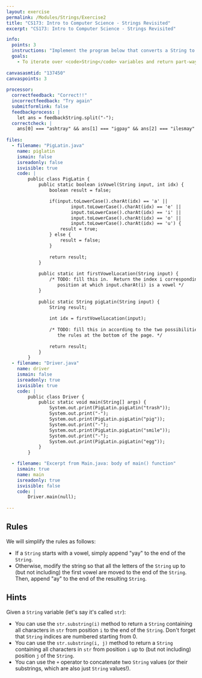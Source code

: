 ```yaml
---
layout: exercise
permalink: /Modules/Strings/Exercise2
title: "CS173: Intro to Computer Science - Strings Revisited"
excerpt: "CS173: Intro to Computer Science - Strings Revisited"

info:
  points: 3
  instructions: "Implement the program below that converts a String to \"Pig Latin\" according to the rules at the bottom of the page."
  goals:
    - To iterate over <code>String</code> variables and return part-way through the string iteration.
    
canvasasmtid: "137450"
canvaspoints: 3
      
processor:  
  correctfeedback: "Correct!!" 
  incorrectfeedback: "Try again"
  submitformlink: false
  feedbackprocess: | 
    let ans = feedbackString.split("-");
  correctcheck: |
    ans[0] === "ashtray" && ans[1] === "igpay" && ans[2] === "ilesmay" && ans[3] === "eggyay"
 
files:
  - filename: "PigLatin.java"
    name: piglatin
    ismain: false
    isreadonly: false
    isvisible: true
    code: |
        public class PigLatin {
            public static boolean isVowel(String input, int idx) {
                boolean result = false;

                if(input.toLowerCase().charAt(idx) == 'a' || 
                        input.toLowerCase().charAt(idx) == 'e' || 
                        input.toLowerCase().charAt(idx) == 'i' || 
                        input.toLowerCase().charAt(idx) == 'o' || 
                        input.toLowerCase().charAt(idx) == 'u') {
                    result = true;
                } else {
                    result = false;
                }
                
                return result;
            }
            
            public static int firstVowelLocation(String input) {
                /* TODO: fill this in.  Return the index i corresponding to the first 
                   position at which input.charAt(i) is a vowel */
            }
            
            public static String pigLatin(String input) {
                String result;
                
                int idx = firstVowelLocation(input);
                
                /* TODO: fill this in according to the two possibilities given in 
                   the rules at the bottom of the page. */
                
                return result;
            }
        }
  - filename: "Driver.java"
    name: driver
    ismain: false
    isreadonly: true
    isvisible: true
    code: | 
        public class Driver {
            public static void main(String[] args) {
                System.out.print(PigLatin.pigLatin("trash"));
                System.out.print("-");
                System.out.print(PigLatin.pigLatin("pig"));
                System.out.print("-");
                System.out.print(PigLatin.pigLatin("smile"));
                System.out.print("-");
                System.out.print(PigLatin.pigLatin("egg"));
            }
        }

  - filename: "Excerpt from Main.java: body of main() function"
    ismain: true
    name: main
    isreadonly: true
    isvisible: false
    code: |
        Driver.main(null);
        
---
```


## Rules

We will simplify the rules as follows:

* If a `String` starts with a vowel, simply append "yay" to the end of the `String`.
* Otherwise, modify the string so that all the letters of the `String` up to (but not including) the first vowel are moved to the end of the `String`.  Then, append "ay" to the end of the resulting `String`.

## Hints

Given a `String` variable (let's say it's called `str`):

* You can use the `str.substring(i)` method to return a `String` containing all characters in `str` from position `i` to the end of the `String`.  Don't forget that `String` indices are numbered starting from 0.
* You can use the `str.substring(i, j)` method to return a `String` containing all characters in `str` from position `i` up to (but not including) position `j` of the `String`.
* You can use the `+` operator to concatenate two `String` values (or their substrings, which are also just `String` values!).